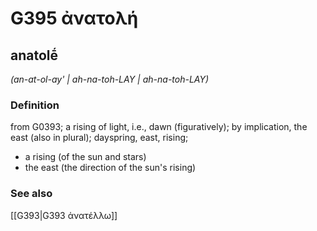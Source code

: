 # G395 ἀνατολή

## anatolḗ

_(an-at-ol-ay' | ah-na-toh-LAY | ah-na-toh-LAY)_

### Definition

from G0393; a rising of light, i.e., dawn (figuratively); by implication, the east (also in plural); dayspring, east, rising; 

- a rising (of the sun and stars)
- the east (the direction of the sun's rising)

### See also

[[G393|G393 ἀνατέλλω]]
